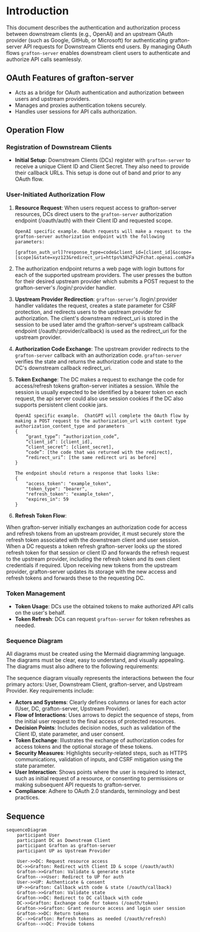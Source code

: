 # Introduction

This document describes the authentication and authorization process between downstream clients (e.g., OpenAI) and an upstream OAuth provider (such as Google, GitHub, or Microsoft) for authenticating grafton-server API requests for Downstream Clients end users. By managing OAuth flows `grafton-server` enables downstream client users to authenticate and authorize API calls seamlessly.

## OAuth Features of grafton-server

- Acts as a bridge for OAuth authentication and authorization between users and upstream providers.
- Manages and proxies authentication tokens securely.
- Handles user sessions for API calls authorization.

## Operation Flow

### Registration of Downstream Clients

- **Initial Setup**: Downstream Clients (DCs) register with `grafton-server` to receive a unique Client ID and Client Secret. They also need to provide their callback URLs. This setup is done out of band and prior to any OAuth flow.

### User-Initiated Authorization Flow

1.  **Resource Request**: When users request access to grafton-server resources, DCs direct users to the `grafton-server` authorization endpoint (/oauth/auth) with their Client ID and requested scope.

        OpenAI specific example. OAuth requests will make a request to the grafton-server authorization endpoint with the following parameters:

        [grafton_auth_url]?response_type=code&client_id=[client_id]&scope=[scope]&state=xyz123&redirect_uri=https%3A%2F%2Fchat.openai.com%2Faip%2F[plugin_id]%2Foauth%2Fcallback

2. The authorization endpoint returns a web page with login buttons for each of the supported upstream providers. The user presses the button for their desired upstream provider which submits a POST request to the grafton-server's /login/:provider handler.

3.  **Upstream Provider Redirection**: `grafton-server`'s /login/:provider handler validates the request, creates a state parameter for CSRF protection, and redirects users to the upstream provider for authorization. The client's downstream redirect_uri is stored in the session to be used later amd the grafton-server's upstream callback endpoint (/oauth/:provider/callback) is used as the redirect_uri for the upstream provider.

4.  **Authorization Code Exchange**: The upstream provider redirects to the `grafton-server` callback with an authorization code. `grafton-server` verifies the state and returns the authorization code and state to the DC's downstream callback redirect_uri.

5.  **Token Exchange**: The DC makes a request to exchange the code for access/refresh tokens grafton-server initiates a session. While the session is usually expected to be identified by a bearer token on each request, the api server could also use session cookies if the DC also supports persistent client cookie jars.

        OpenAI specific example.  ChatGPT will complete the OAuth flow by making a POST request to the authorization_url with content type authorization_content_type and parameters
        {
            “grant_type”: “authorization_code”,
            “client_id”: [client_id],
            “client_secret”: [client_secret],
            “code”: [the code that was returned with the redirect],
            “redirect_uri”: [the same redirect uri as before]
        }

        The endpoint should return a response that looks like:
        {
            "access_token": "example_token",
            "token_type": "bearer",
            "refresh_token": "example_token",
            "expires_in": 59
        }

6.  **Refresh Token Flow**:

When grafton-server initially exchanges an authorization code for access and refresh tokens from an upstream provider, it must securely store the refresh token associated with the downstream client and user session. When a DC requests a token refresh grafton-server looks up the stored refresh token for that session or client ID and forwards the refresh request to the upstream provider, including the refresh token and its own client credentials if required. Upon receiving new tokens from the upstream provider, grafton-server updates its storage with the new access and refresh tokens and forwards these to the requesting DC.

### Token Management

- **Token Usage**: DCs use the obtained tokens to make authorized API calls on the user's behalf.
- **Token Refresh**: DCs can request `grafton-server` for token refreshes as needed.

### Sequence Diagram

All diagrams must be created using the Mermaid diagramming language. The diagrams must be clear, easy to understand, and visually appealing. The diagrams must also adhere to the following requirements:

The sequence diagram visually represents the interactions between the four primary actors: User, Downstream Client, grafton-server, and Upstream Provider. Key requirements include:

- **Actors and Systems**: Clearly defines columns or lanes for each actor (User, DC, grafton-server, Upstream Provider).
- **Flow of Interactions**: Uses arrows to depict the sequence of steps, from the initial user request to the final access of protected resources.
- **Decision Points**: Includes decision nodes, such as validation of the Client ID, state parameter, and user consent.
- **Token Exchange**: Illustrates the exchange of authorization codes for access tokens and the optional storage of these tokens.
- **Security Measures**: Highlights security-related steps, such as HTTPS communications, validation of inputs, and CSRF mitigation using the state parameter.
- **User Interaction**: Shows points where the user is required to interact, such as initial request of a resource, or consenting to permissions or making subsequent API requests to grafton-server.
- **Compliance**: Adhere to OAuth 2.0 standards, terminology and best practices.

## Sequence

```mermaid
sequenceDiagram
    participant User
    participant DC as Downstream Client
    participant Grafton as grafton-server
    participant UP as Upstream Provider

    User->>DC: Request resource access
    DC->>Grafton: Redirect with Client ID & scope (/oauth/auth)
    Grafton->>Grafton: Validate & generate state
    Grafton-->>User: Redirect to UP for auth
    User->>UP: Authenticate & consent
    UP->>Grafton: Callback with code & state (/oauth/callback)
    Grafton->>Grafton: Validate state
    Grafton->>DC: Redirect to DC callback with code
    DC->>Grafton: Exchange code for tokens (/oauth/token)
    Grafton->>Grafton: Grant resource access and login user session
    Grafton->>DC: Return tokens
    DC-->>Grafton: Refresh tokens as needed (/oauth/refresh)
    Grafton-->>DC: Provide tokens
```
